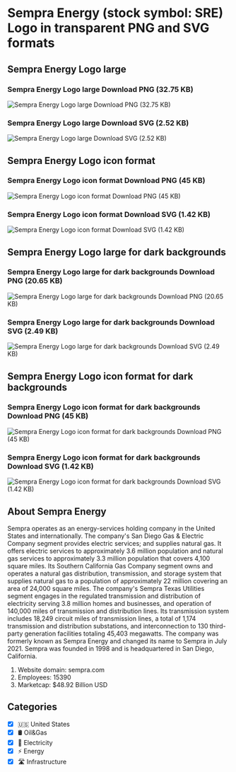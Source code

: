 # Sempra Energy (stock symbol: SRE) Logo in transparent PNG and SVG formats

## Sempra Energy Logo large

### Sempra Energy Logo large Download PNG (32.75 KB)

![Sempra Energy Logo large Download PNG (32.75 KB)](/img/orig/SRE_BIG-af172df4.png)

### Sempra Energy Logo large Download SVG (2.52 KB)

![Sempra Energy Logo large Download SVG (2.52 KB)](/img/orig/SRE_BIG-7fec9b93.svg)

## Sempra Energy Logo icon format

### Sempra Energy Logo icon format Download PNG (45 KB)

![Sempra Energy Logo icon format Download PNG (45 KB)](/img/orig/SRE-d42e9b3e.png)

### Sempra Energy Logo icon format Download SVG (1.42 KB)

![Sempra Energy Logo icon format Download SVG (1.42 KB)](/img/orig/SRE-67d9b821.svg)

## Sempra Energy Logo large for dark backgrounds

### Sempra Energy Logo large for dark backgrounds Download PNG (20.65 KB)

![Sempra Energy Logo large for dark backgrounds Download PNG (20.65 KB)](/img/orig/SRE_BIG.D-4ba0e864.png)

### Sempra Energy Logo large for dark backgrounds Download SVG (2.49 KB)

![Sempra Energy Logo large for dark backgrounds Download SVG (2.49 KB)](/img/orig/SRE_BIG.D-8cdef637.svg)

## Sempra Energy Logo icon format for dark backgrounds

### Sempra Energy Logo icon format for dark backgrounds Download PNG (45 KB)

![Sempra Energy Logo icon format for dark backgrounds Download PNG (45 KB)](/img/orig/SRE.D-069de937.png)

### Sempra Energy Logo icon format for dark backgrounds Download SVG (1.42 KB)

![Sempra Energy Logo icon format for dark backgrounds Download SVG (1.42 KB)](/img/orig/SRE.D-f9601f6a.svg)

## About Sempra Energy

Sempra operates as an energy-services holding company in the United States and internationally. The company's San Diego Gas & Electric Company segment provides electric services; and supplies natural gas. It offers electric services to approximately 3.6 million population and natural gas services to approximately 3.3 million population that covers 4,100 square miles. Its Southern California Gas Company segment owns and operates a natural gas distribution, transmission, and storage system that supplies natural gas to a population of approximately 22 million covering an area of 24,000 square miles. The company's Sempra Texas Utilities segment engages in the regulated transmission and distribution of electricity serving 3.8 million homes and businesses, and operation of 140,000 miles of transmission and distribution lines. Its transmission system includes 18,249 circuit miles of transmission lines, a total of 1,174 transmission and distribution substations, and interconnection to 130 third-party generation facilities totaling 45,403 megawatts. The company was formerly known as Sempra Energy and changed its name to Sempra in July 2021. Sempra was founded in 1998 and is headquartered in San Diego, California.

1. Website domain: sempra.com
2. Employees: 15390
3. Marketcap: $48.92 Billion USD


## Categories
- [x] 🇺🇸 United States
- [x] 🛢 Oil&Gas
- [x] 🔋 Electricity
- [x] ⚡ Energy
- [x] 🛣️ Infrastructure
